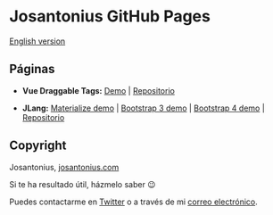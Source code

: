 # Josantonius GitHub Pages

[English version](README.md)

## Páginas

- **Vue Draggable Tags:** [Demo](https://josantonius.github.io/vue-draggable-tags/) | [Repositorio](https://josantonius.github.io/vue-draggable-tags/)

- **JLang:** [Materialize demo](https://josantonius.github.io/jlang/materialize.html) | [Bootstrap 3 demo](https://josantonius.github.io/jlang/bootstrap-3.x.html) | [Bootstrap 4 demo](https://josantonius.github.io/jlang/bootstrap-4.x.html) | [Repositorio](https://github.com/Josantonius/JLang)

## Copyright

Josantonius, [josantonius.com](https://josantonius.com/)

Si te ha resultado útil, házmelo saber :wink:

Puedes contactarme en [Twitter](https://twitter.com/Josantonius) o a través de mi [correo electrónico](mailto:hello@josantonius.com).